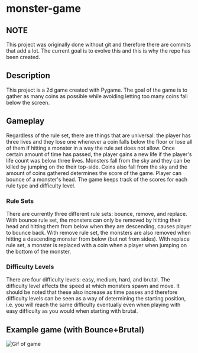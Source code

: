 # monster-game

## NOTE

This project was originally done without git and therefore there are commits that add a lot. The current goal is to evolve this and this is why the repo has been created.

## Description

This project is a 2d game created with Pygame. The goal of the game is to gather as many coins as possible while avoiding letting too many coins fall below the screen.

## Gameplay

Regardless of the rule set, there are things that are universal: the player has three lives and they lose one whenever a coin falls below the floor or lose all of them if hitting a monster in a way the rule set does not allow. Once certain amount of time has passed, the player gains a new life if the player's life count was below three lives. Monsters fall from the sky and they can be killed by jumping on the their top-side. Coins also fall from the sky and the amount of coins gathered determines the score of the game. Player can bounce of a monster's head. The game keeps track of the scores for each rule type and difficulty level.

### Rule Sets

There are currently three different rule sets: bounce, remove, and replace. With bounce rule set, the monsters can only be removed by hitting their head and hitting them from below when they are descending, causes player to bounce back. With remove rule set, the monsters are also removed when hitting a descending monster from below (but not from sides). With replace rule set, a monster is replaced with a coin when a player when jumping on the bottom of the monster.

### Difficulty Levels

There are four difficulty levels: easy, medium, hard, and brutal. The difficulty level affects the speed at which monsters spawn and move. It should be noted that these also increase as time passes and therefore difficulty levels can be seen as a way of determining the starting position, i.e. you will reach the same difficulty eventually even when playing with easy difficulty as you would when starting with brutal.

## Example game (with Bounce+Brutal)

![Gif of game](./img/output9.gif)